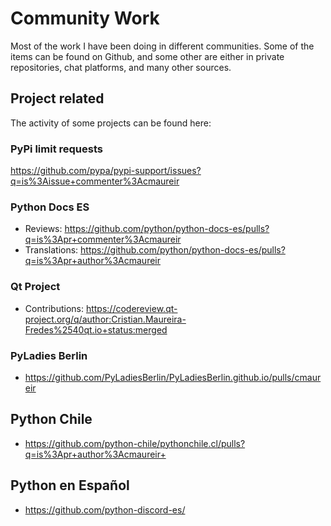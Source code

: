 # Community Work

Most of the work I have been doing in different communities.
Some of the items can be found on Github, and some other
are either in private repositories, chat platforms, and many
other sources.

## Project related

The activity of some projects can be found here:

### PyPi limit requests

https://github.com/pypa/pypi-support/issues?q=is%3Aissue+commenter%3Acmaureir

### Python Docs ES

* Reviews: https://github.com/python/python-docs-es/pulls?q=is%3Apr+commenter%3Acmaureir
* Translations: https://github.com/python/python-docs-es/pulls?q=is%3Apr+author%3Acmaureir

### Qt Project

* Contributions:
  https://codereview.qt-project.org/q/author:Cristian.Maureira-Fredes%2540qt.io+status:merged

### PyLadies Berlin

*  https://github.com/PyLadiesBerlin/PyLadiesBerlin.github.io/pulls/cmaureir

## Python Chile

* https://github.com/python-chile/pythonchile.cl/pulls?q=is%3Apr+author%3Acmaureir+

## Python en Español

* https://github.com/python-discord-es/

